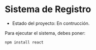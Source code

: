 <h1> Sistema de Registro </h1>

- Estado del proyecto: En contrucción.

Para ejecutar el sistema, debes poner:

```npm install react```
